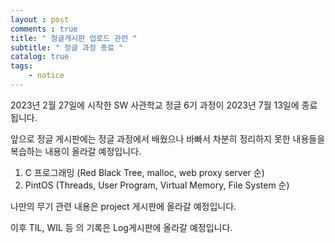 ```yaml
---
layout : post
comments : true
title: " 정글게시판 업로드 관련 "
subtitle: " 정글 과정 종료 "
catalog: true
tags:
    - notice
---
```


2023년 2월 27일에 시작한 SW 사관학교 정글 6기 과정이 2023년 7월 13일에 종료 됩니다.

앞으로 정글 게시판에는 정글 과정에서 배웠으나 바빠서 차분히 정리하지 못한 내용들을 복습하는 내용이 올라갈 예정입니다.

1. C 프로그래밍 (Red Black Tree, malloc, web proxy server 순)
2. PintOS (Threads, User Program, Virtual Memory, File System 순)

나만의 무기 관련 내용은 project 게시판에 올라갈 예정입니다.

이후 TIL, WIL 등 의 기록은 Log게시판에 올라갈 예정입니다.